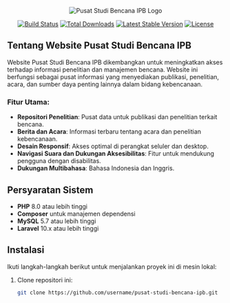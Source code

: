 <p align="center"><img src="{{ asset('public\images\logo.png') }}" alt="Pusat Studi Bencana IPB Logo"></p>

<p align="center">
<a href="https://github.com/your-repo/actions"><img src="https://github.com/your-repo/workflows/tests/badge.svg" alt="Build Status"></a>
<a href="https://packagist.org/packages/your-project"><img src="https://img.shields.io/packagist/dt/your-project" alt="Total Downloads"></a>
<a href="https://packagist.org/packages/your-project"><img src="https://img.shields.io/packagist/v/your-project" alt="Latest Stable Version"></a>
<a href="https://packagist.org/packages/your-project"><img src="https://img.shields.io/packagist/l/your-project" alt="License"></a>
</p>

## Tentang Website Pusat Studi Bencana IPB

Website Pusat Studi Bencana IPB dikembangkan untuk meningkatkan akses terhadap informasi penelitian dan manajemen bencana. Website ini berfungsi sebagai pusat informasi yang menyediakan publikasi, penelitian, acara, dan sumber daya penting lainnya dalam bidang kebencanaan.

### Fitur Utama:

-   **Repositori Penelitian**: Pusat data untuk publikasi dan penelitian terkait bencana.
-   **Berita dan Acara**: Informasi terbaru tentang acara dan penelitian kebencanaan.
-   **Desain Responsif**: Akses optimal di perangkat seluler dan desktop.
-   **Navigasi Suara dan Dukungan Aksesibilitas**: Fitur untuk mendukung pengguna dengan disabilitas.
-   **Dukungan Multibahasa**: Bahasa Indonesia dan Inggris.

## Persyaratan Sistem

-   **PHP** 8.0 atau lebih tinggi
-   **Composer** untuk manajemen dependensi
-   **MySQL** 5.7 atau lebih tinggi
-   **Laravel** 10.x atau lebih tinggi

## Instalasi

Ikuti langkah-langkah berikut untuk menjalankan proyek ini di mesin lokal:

1. Clone repositori ini:
    ```bash
    git clone https://github.com/username/pusat-studi-bencana-ipb.git
    ```
